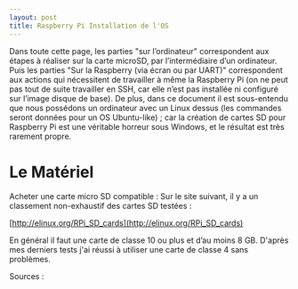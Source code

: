 ```yaml
---
layout: post
title: Raspberry Pi Installation de l'OS
---
```


Dans toute cette page, les parties "sur l’ordinateur" correspondent aux étapes à réaliser sur la carte microSD, par l’intermédiaire d’un ordinateur. Puis les parties "Sur la Raspberry (via écran ou par UART)" correspondent aux actions qui nécessitent de travailler à même la Raspberry Pi (on ne peut pas tout de suite travailler en SSH, car elle n’est pas installée ni
configuré sur l’image disque de base). 
De plus, dans ce document il est sous-entendu que nous possédons un ordinateur avec un Linux dessus (les commandes seront données pour un OS Ubuntu-like) ; car la création de cartes SD pour Raspberry Pi est une véritable horreur sous Windows, et le résultat est très rarement propre.


# Le Matériel
Acheter une carte micro SD compatible : Sur le site suivant, il y a un classement non-exhaustif des cartes SD testées :

[http://elinux.org/RPi_SD_cards](http://elinux.org/RPi_SD_cards)

En général il faut une carte de classe 10 ou plus et d’au moins 8 GB. D'après mes derniers tests j'ai réussi à utiliser une carte de classe 4 sans problèmes.


Sources :
